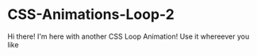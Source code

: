 # CSS-Animations-Loop-2
Hi there! I'm here with another CSS Loop Animation! Use it whereever you like
